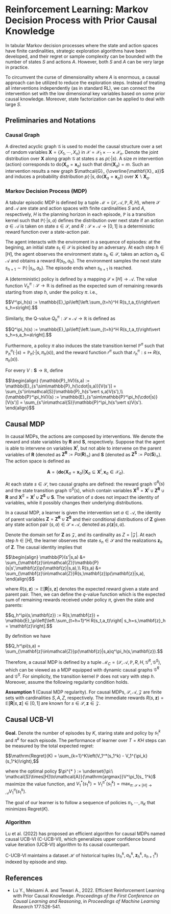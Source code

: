 # Reinforcement Learning: Markov Decision Process with Prior Causal Knowledge
In tabular Markov decision processes where the state and action spaces have finite cardinalities, strategic exploration algorithms have been developed, and their regret or sample complexity can be bounded with the number of states $S$ and actions $A.$ However, both $S$ and $A$ can be very large in practice.

To circumvent the curse of dimensionality where $A$ is enormous, a causal approach can be utilized to reduce the exploration steps. Instead of treating all interventions independently (as in standard RL), we can connect the intervention set with the low dimensional key variables based on some prior causal knowledge. Moreover, state factorization can be applied to deal with large $S.$

## Preliminaries and Notations
### Causal Graph
A directed acyclic graph $\mathcal{G}$ is used to model the causal structure over a set of random variables $\mathbf{X}=\lbrace X_1,\cdots,X_n\rbrace$ in $\boldsymbol{\mathcal{X}}=\mathcal{X}_ 1\times\cdots\times\mathcal{X}_ n.$ Denote the joint distribution over $\mathbf{X}$ along graph $\mathcal{G}$ at states $s$ as $p(\cdot\vert s).$ A size $m$ intervention (action) corresponds to $\mathrm{do}(\mathbf{X}_ a=\mathbf{x}_ a)$ such that $\mathrm{dim}(\mathbf{X}_ a)=m.$ Such an intervention results a new graph $\mathcal{G}_ {\overline{\mathbf{X}_ a}}$ and induces a probability distribution $p(\cdot\vert s,\mathrm{do}(\mathbf{X}_ a=\mathbf{x}_ a))$ over $\mathbf{X}\backslash\mathbf{X}_ a.$

### Markov Decision Process (MDP)
A tabular episodic MDP is defined by a tuple $\mathcal{M}=(\mathcal{S},\mathcal{A},\mathbb{P},R,H),$ where $\mathcal{S}$ and $\mathcal{A}$ are state and action spaces with finite cardinalities $S$ and $A,$ respectively, $H$ is the planning horizon in each episode, $\mathbb{P}$ is a transition kernel such that $\mathbb{P}(\cdot\vert s,a)$ defines the distribution over next state if an action $a\in\mathcal{A}$ is taken on state $s\in\mathcal{S},$ and $R:\mathcal{S}\times\mathcal{A}\to [0,1]$ is a deterministic reward function over a state-action pair.

The agent interacts with the enviroment in a sequence of episodes: at the begining, an initial state $s_1\in\mathcal{S}$ is picked by an adversary. At each step $h\in[H],$ the agent observes the environment state $s_h\in\mathcal{S},$ takes an action $a_h\in\mathcal{A}$ and obtains a reward $R(s_h,a_h).$ The environment samples the next state $s_{h+1}\sim\mathbb{P}(\cdot\vert s_n,a_h).$ The episode ends when $s_{h+1}$ is reached.

A (deterministic) policy is defined by a mapping $\mathcal{S}\times[H]\to\mathcal{A}.$ The value function $V^{\pi}_h:\mathcal{S}\to\mathbb{R}$ is defined as the expected sum of remaining rewards starting from step $h,$ under the policy $\pi.$ i.e.,
<p>
  $$V^\pi_h(s) := \mathbb{E}_\pi\left[\left.\sum_{t=h}^H R(s_t,a_t)\right\vert s_h=s\right].$$
</p>

Similarly, the Q-value $Q_h^\pi:\mathcal{S}\times\mathcal{A}\to\mathbb{R}$ is defined as
<p>
  $$Q^\pi_h(s) := \mathbb{E}_\pi\left[\left.\sum_{t=h}^H R(s_t,a_t)\right\vert s_h=s,a_h=a\right].$$
</p>

Furthermore, a policy $\pi$ also induces the state transition kernel $\mathbb{P}^\pi$ such that $\mathbb{P}^\pi_ h(\cdot\vert s) = \mathbb{P}_ h(\cdot\vert s,\pi_ h(s)),$ and the reward function $r^\pi$ such that $r^\pi_ h: s \mapsto R(s,\pi_h(s)).$ 

For every $V:\mathbf{S}\to\mathbb{R},$ define
<p>
  $$\begin{align}
  (\mathbb{P}_hV)(s,a) := \mathbb{E}_{s'\sim\mathbb{P}_h(\cdot|s,a)}[V(s')] = \sum_{s'\in\mathcal{S}}\mathbb{P}_h(s'\vert s,a)V(s'),\\
  (\mathbb{P}^\pi_hV)(s) := \mathbb{E}_{s'\sim\mathbb{P}^\pi_h(\cdot|s)}[V(s')] = \sum_{s'\in\mathcal{S}}\mathbb{P}^\pi_h(s'\vert s)V(s').
  \end{align}$$
</p>

## Causal MDP
In causal MDPs, the actions are composed by interventions. We denote the reward and state variables by $\mathbf{R}$ and $\mathbf{S},$ respectively. Suppose that the agent is able to intervene on variables $\mathbf{X}^I,$ but not able to intervene on the parent variables of $\mathbf{R}$ (denoted as $\mathbf{Z}^\mathbf{R}:=Pa(\mathbf{R})_ \mathcal{G}$) and $\mathbf{S}$ (denoted as $\mathbf{Z}^\mathbf{S}:=Pa(\mathbf{S})_ \mathcal{G}$). The action space is defined as

$$\mathbf{A} = \lbrace\mathbf{do}(\mathbf{X}_a=\mathbf{x}_a)\vert \mathbf{X}_a\subseteq\mathbf{X}^I,\mathbf{x}_a\in\mathcal{X}_a\rbrace.$$

At each state $s\in\mathcal{S},$ two causal graphs are defined: the reward graph $\mathcal{G}^R(s)$ and the state transition graph $\mathcal{G}^S(s),$ which contain variables $\mathbf{X}^R = \mathbf{X}^I\cup\mathbf{Z}^\mathbf{R}\cup\mathbf{R}$ and $\mathbf{X}^S = \mathbf{X}^I\cup\mathbf{Z}^\mathbf{S}\cup\mathbf{S}.$ The variation of $s$ does not impact the identity of variables, while it possibly changes their underlying distributions.

In a causal MDP, a learner is given the intervention set $a\in\mathcal{A},$ the identity of parent variables $\mathbf{Z}=\mathbf{Z}^\mathbf{R}\cup\mathbf{Z}^\mathbf{S}$ and their conditional distributions of $\mathbf{Z}$ given any state action pair $(s,a)\in\mathcal{S}\times\mathcal{A},$ denoted as $p(\mathbf{z}|s,a).$

Denote the domain set for $\mathbf{Z}$ as $\mathcal{Z},$ and its cardinality as $Z=\vert\mathcal{Z}\vert.$ At each step $h\in[H],$ the learner observes the state $s_n\in\mathcal{S}$ and the realizations $\mathbf{z}_h$ of $\mathbf{Z}.$ The causal identity implies that
<p>
  $$\begin{align}
  \mathbb{P}(s'|s,a) &= \sum_{\mathbf{z}\in\mathcal{Z}}\mathbb{P}(s|s',\mathbf{z})p(\mathbf{z}|s,a),\\
  R(s,a) &= \sum_{\mathbf{z}\in\mathcal{Z}}R(s,\mathbf{z})p(\mathbf{z}|s,a),
  \end{align}$$
</p>

where $R(s,\mathbf{z}):=\mathbb{E}[\mathbf{R}\vert s,\mathbf{z}]$ denotes the expected reward given a state and parent pair. Then, we can define the $q$-value function which is the expected sum of remaining rewards received under policy $\pi,$ given the state and parents:
<p>
  $$q_h^\pi(s,\mathbf{z}) := R(s,\mathbf{z}) + \mathbb{E}_\pi\left[\left.\sum_{t=h+1}^H R(s_t,a_t)\right| s_h=s,\mathbf{z}_h = \mathbf{z}\right].$$
</p>

By definition we have
<p>
  $$Q_h^\pi(s,a) = \sum_{\mathbf{z}\in\mathcal{Z}}p(\mathbf{z}|s,a)q^\pi_h(s,\mathbf{z}).$$
</p>

Therefore, a causal MDP is defined by a tuple $\mathcal{M}_C = (\mathcal{S},\mathcal{A},\mathbb{P},R,H,\mathcal{G}^R,\mathcal{G}^S),$ which can be viewed as a MDP equipped with dynamic causal graphs $\mathcal{G}^R$ and $\mathcal{G}^S.$ For simplicity, the transition kernel $\mathbb{P}$ does not vary with step $h.$  Moreover, assume the following regularity condition holds.

**Assumption 1** (Causal MDP regularity). For causal MDPs, $\mathcal{S},\mathcal{A},\mathcal{Z}$ are finite sets with cardinalities $S,A,Z,$ respectively. The immediate rewards $R(s,\mathbf{z})=\mathbb{E}[\mathbf{R}\vert s,\mathbf{z}] \in [0,1]$ are known for $s\in\mathcal{S},\mathbf{z}\in\mathcal{Z}.$

## Causal UCB-VI
**Goal.** Denote the number of episodes by $K,$ staring state and policy by $s_1^k$ and $\pi^k$ for each episode. The performance of learner over $T=KH$ steps can be measured by the total expected regret:
<p>
  $$\mathrm{Regret}(K) = \sum_{k=1}^K\left(V_1^*(s_1^k) - V_1^{\pi_k}(s_1^k)\right),$$
</p>

where the optimal policy $\pi^{* } := \underset{\pi:\ \mathcal{S}\times[H]\to\mathcal{A}}{\mathrm{argmax}}V^\pi_1(s_ 1^k)$ maximize the value function, and $V^{* }_ 1(s_ 1^k) = V^{\pi^{* }}_ 1(s_ 1^k) = {\max}_ {\pi:\ \mathcal{S}\times[H]\to\mathcal{A}}V^\pi_1(s_1^k).$

The goal of our learner is to follow a sequence of policies $\pi_1,\cdots,\pi_K$ that minimizes $\mathrm{Regret}(K).$

### Algorithm
Lu et al. (2022) has proposed an efficient algorithm for causal MDPs named causal UCB-VI (C-UCB-VI), which generalizes upper confidence bound value iteration (UCB-VI) algorithm to its causal counterpart.

C-UCB-VI maintains a dataset $\mathcal{H}$ of historical tuples $(s_ h^k,a_ h^k,\mathbf{z}_ h^k, s_ {h+1}^k)$ indexed by episode and step.



## References
+ Lu Y., Meisami A. and Tewari A., 2022. Efficient Reinforcement Learning with Prior Causal Knowledge. *Proceedings of the First Conference on Causal Learning and Reasoning*, in *Proceedings of Machine Learning Research* 177:526-541.
